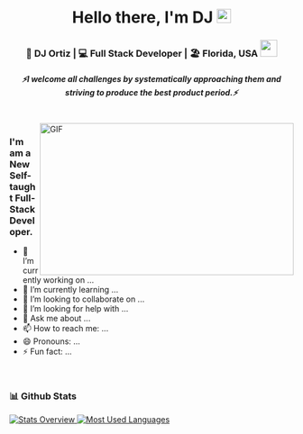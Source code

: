 <div align="center">
   <h1>Hello there, I'm DJ <img src="https://media.giphy.com/media/hvRJCLFzcasrR4ia7z/giphy.gif" width="25px"> </h1>
</div>

<div align="center">
<h3> 🙎 DJ Ortiz | 💻 Full Stack Developer | 🏖 Florida, USA <img src="https://media.giphy.com/media/WUlplcMpOCEmTGBtBW/giphy.gif" width="30"></h3>
</div>

 <h5 align="center">
   <i>⚡️I welcome all challenges by systematically approaching them and striving to produce the best product period.⚡️</i>
  </h5>


<br />
<img align="right" height="270px" width="450px" alt="GIF" src="https://media.giphy.com/media/RbDKaczqWovIugyJmW/giphy.gif?cid=ecf05e4722no9j3evjm654k6314i9btbydf1bw90rn4nqvyv&rid=giphy.gif&ct=g" />
<p align="center">
  <h3> I'm am a New Self-taught Full-Stack Developer.</h3>
 <ul>
   <li>🔭 I’m currently working on ...</li>
   <li>🌱 I’m currently learning ...</li>
   <li>👯 I’m looking to collaborate on ...</li>
   <li>🤔 I’m looking for help with ...</li>
   <li>💬 Ask me about ...</li>
   <li>📫 How to reach me: ...</li>
   <li>😄 Pronouns: ...</li>
   <li>⚡ Fun fact: ...</li>
  </ul>

<br>


### 📊 Github Stats
<a href='https://github.com/coderortiz/github-stats-transparent'>
  
![Stats Overview](https://raw.githubusercontent.com/coderortiz/github-stats-transparent/output/generated/overview.svg)
![Most Used Languages](https://raw.githubusercontent.com/coderortiz/github-stats-transparent/output/generated/languages.svg)

</a>

<br>

